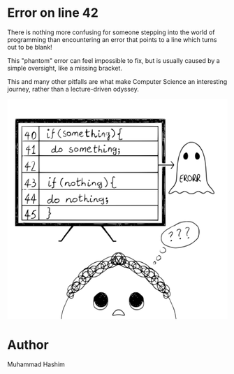 <!-- BEGIN TITLE -->
# Error on line 42
<!-- END TITLE -->

<!-- BEGIN BODY -->
There is nothing more confusing for someone stepping into the world of programming than encountering an error that points to a line which turns out to be blank!

This "phantom" error can feel impossible to fix, but is usually caused by a simple oversight, like a missing bracket.

This and many other pitfalls are what make Computer Science an interesting journey, rather than a lecture-driven odyssey.
<!-- END BODY -->

![Sample Image](./image-0-077-error-line-42.svg)

# Author
<!-- BEGIN AUTHOR -->
Muhammad Hashim
<!-- END AUTHOR -->